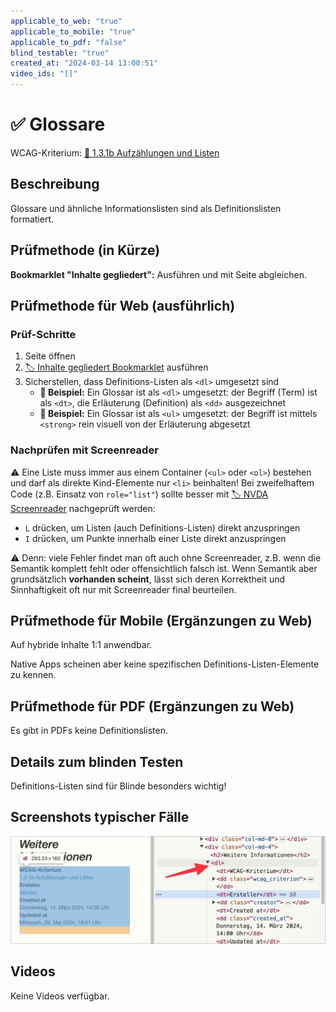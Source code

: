 ```yaml
---
applicable_to_web: "true"
applicable_to_mobile: "true"
applicable_to_pdf: "false"
blind_testable: "true"
created_at: "2024-03-14 13:00:51"
video_ids: "[]"
---
```


# ✅ Glossare

WCAG-Kriterium: [📜 1.3.1b Aufzählungen und Listen](..)

## Beschreibung

Glossare und ähnliche Informationslisten sind als Definitionslisten formatiert.

## Prüfmethode (in Kürze)

**Bookmarklet "Inhalte gegliedert":** Ausführen und mit Seite abgleichen.

## Prüfmethode für Web (ausführlich)

### Prüf-Schritte

1. Seite öffnen
1. [🏷️ Inhalte gegliedert Bookmarklet](/de/tags/inhalte-gegliedert-bookmarklet) ausführen
1. Sicherstellen, dass Definitions-Listen als `<dl>` umgesetzt sind
    - **🙂 Beispiel:** Ein Glossar ist als `<dl>` umgesetzt: der Begriff (Term) ist als `<dt>`, die Erläuterung (Definition) als `<dd>` ausgezeichnet
    - **🙂 Beispiel:** Ein Glossar ist als `<ul>` umgesetzt: der Begriff ist mittels `<strong>` rein visuell von der Erläuterung abgesetzt

### Nachprüfen mit Screenreader

⚠️ Eine Liste muss immer aus einem Container (`<ul>` oder `<ol>`) bestehen und darf als direkte Kind-Elemente nur `<li>` beinhalten! Bei zweifelhaftem Code (z.B. Einsatz von `role="list"`) sollte besser mit [🏷️ NVDA Screenreader](/de/tags/nvda-screenreader) nachgeprüft werden:

- `L` drücken, um Listen (auch Definitions-Listen) direkt anzuspringen
- `I` drücken, um Punkte innerhalb einer Liste direkt anzuspringen

⚠️ Denn: viele Fehler findet man oft auch ohne Screenreader, z.B. wenn die Semantik komplett fehlt oder offensichtlich falsch ist. Wenn Semantik aber grundsätzlich **vorhanden scheint**, lässt sich deren Korrektheit und Sinnhaftigkeit oft nur mit Screenreader final beurteilen.

## Prüfmethode für Mobile (Ergänzungen zu Web)

Auf hybride Inhalte 1:1 anwendbar.

Native Apps scheinen aber keine spezifischen Definitions-Listen-Elemente zu kennen.

## Prüfmethode für PDF (Ergänzungen zu Web)

Es gibt in PDFs keine Definitionslisten.

## Details zum blinden Testen

Definitions-Listen sind für Blinde besonders wichtig!

## Screenshots typischer Fälle

![Definitions-Liste in A4AA](images/definitions-liste-in-a4aa.png)

## Videos

Keine Videos verfügbar.
